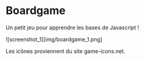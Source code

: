 # Boardgame

Un petit jeu pour apprendre les bases de Javascript !

![screenshot_1][img/boardgame_1.png]

Les icônes proviennent du site game-icons.net.
